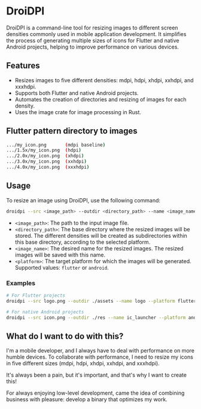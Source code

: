 # DroiDPI

DroiDPI is a command-line tool for resizing images to different screen densities commonly used in mobile application development. It simplifies the process of generating multiple sizes of icons for Flutter and native Android projects, helping to improve performance on various devices.

## Features

- Resizes images to five different densities: mdpi, hdpi, xhdpi, xxhdpi, and xxxhdpi.
- Supports both Flutter and native Android projects.
- Automates the creation of directories and resizing of images for each density.
- Uses the image crate for image processing in Rust.

## Flutter pattern directory to images

```bash
.../my_icon.png       (mdpi baseline)
.../1.5x/my_icon.png  (hdpi)
.../2.0x/my_icon.png  (xhdpi)
.../3.0x/my_icon.png  (xxhdpi)
.../4.0x/my_icon.png  (xxxhdpi)
```

## Usage

To resize an image using DroiDPI, use the following command:

```bash
droidpi --src <image_path> --outdir <directory_path> --name <image_name> --platform <flutter|android>
```

- `<image_path>`: The path to the input image file.
- `<directory_path>`: The base directory where the resized images will be stored. The different densities will be created as subdirectories within this base directory, according to the selected platform.
- `<image_name>`: The desired name for the resized images. The resized images will be saved with this name.
- `<platform>`: The target platform for which the images will be generated. Supported values: `flutter` or `android`.

### Examples

```bash
# For Flutter projects
droidpi --src logo.png --outdir ./assets --name logo --platform flutter

# For native Android projects
droidpi --src icon.png --outdir ./res --name ic_launcher --platform android
```

## What do I want to do with this?

I'm a mobile developer, and I always have to deal with performance on more humble devices. To collaborate with performance, I need to resize my icons in five different sizes (mdpi, hdpi, xhdpi, xxhdpi, and xxxhdpi).

It's always been a pain, but it's important, and that's why I want to create this!

For always enjoying low-level development, came the idea of combining business with pleasure: develop a binary that optimizes my work.
